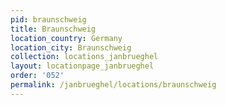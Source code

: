 ```yaml
---
pid: braunschweig
title: Braunschweig
location_country: Germany
location_city: Braunschweig
collection: locations_janbrueghel
layout: locationpage_janbrueghel
order: '052'
permalink: /janbrueghel/locations/braunschweig
---
```

